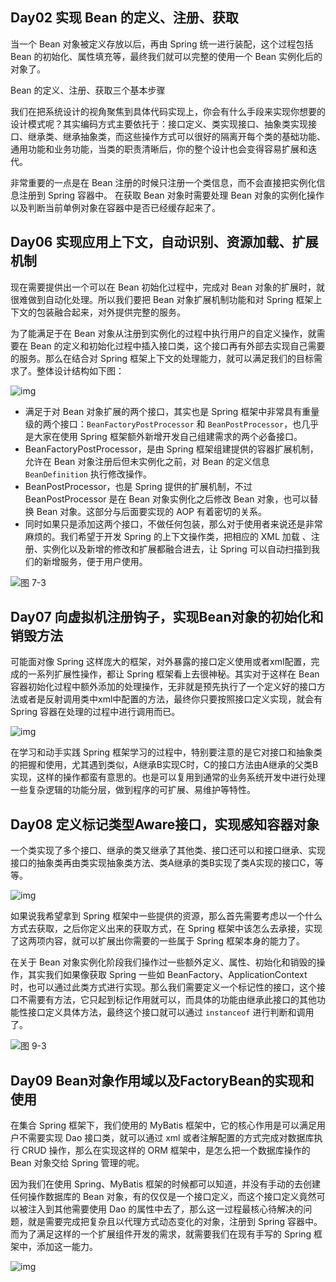 ## Day02 实现 Bean 的定义、注册、获取

当一个 Bean 对象被定义存放以后，再由 Spring 统一进行装配，这个过程包括 Bean 的初始化、属性填充等，最终我们就可以完整的使用一个
Bean 实例化后的对象了。

Bean 的定义、注册、获取三个基本步骤

我们在把系统设计的视角聚焦到具体代码实现上，你会有什么手段来实现你想要的设计模式呢？其实编码方式主要依托于：接口定义、类实现接口、抽象类实现接口、继承类、继承抽象类，而这些操作方式可以很好的隔离开每个类的基础功能、通用功能和业务功能，当类的职责清晰后，你的整个设计也会变得容易扩展和迭代。

非常重要的一点是在 Bean 注册的时候只注册一个类信息，而不会直接把实例化信息注册到 Spring 容器中。
在获取 Bean 对象时需要处理 Bean 对象的实例化操作以及判断当前单例对象在容器中是否已经缓存起来了。

## Day06 实现应用上下文，自动识别、资源加载、扩展机制

现在需要提供出一个可以在 Bean 初始化过程中，完成对 Bean 对象的扩展时，就很难做到自动化处理。所以我们要把 Bean 对象扩展机制功能和对
Spring 框架上下文的包装融合起来，对外提供完整的服务。

为了能满足于在 Bean 对象从注册到实例化的过程中执行用户的自定义操作，就需要在 Bean
的定义和初始化过程中插入接口类，这个接口再有外部去实现自己需要的服务。那么在结合对 Spring
框架上下文的处理能力，就可以满足我们的目标需求了。整体设计结构如下图：

![img](mini-spring总结.assets/spring-7-02.png)

- 满足于对 Bean 对象扩展的两个接口，其实也是 Spring 框架中非常具有重量级的两个接口：`BeanFactoryPostProcessor`
  和 `BeanPostProcessor`，也几乎是大家在使用 Spring 框架额外新增开发自己组建需求的两个必备接口。
- BeanFactoryPostProcessor，是由 Spring 框架组建提供的容器扩展机制，允许在 Bean 对象注册后但未实例化之前，对 Bean
  的定义信息 `BeanDefinition` 执行修改操作。
- BeanPostProcessor，也是 Spring 提供的扩展机制，不过 BeanPostProcessor 是在 Bean 对象实例化之后修改 Bean 对象，也可以替换
  Bean 对象。这部分与后面要实现的 AOP 有着密切的关系。
- 同时如果只是添加这两个接口，不做任何包装，那么对于使用者来说还是非常麻烦的。我们希望于开发 Spring 的上下文操作类，把相应的
  XML 加载 、注册、实例化以及新增的修改和扩展都融合进去，让 Spring 可以自动扫描到我们的新增服务，便于用户使用。

![图 7-3](mini-spring总结.assets/spring-7-03.png)

## Day07 向虚拟机注册钩子，实现Bean对象的初始化和销毁方法

可能面对像 Spring 这样庞大的框架，对外暴露的接口定义使用或者xml配置，完成的一系列扩展性操作，都让 Spring 框架看上去很神秘。其实对于这样在
Bean 容器初始化过程中额外添加的处理操作，无非就是预先执行了一个定义好的接口方法或者是反射调用类中xml中配置的方法，最终你只要按照接口定义实现，就会有
Spring 容器在处理的过程中进行调用而已。

![img](mini-spring总结.assets/spring-8-03.png)

在学习和动手实践 Spring
框架学习的过程中，特别要注意的是它对接口和抽象类的把握和使用，尤其遇到类似，A继承B实现C时，C的接口方法由A继承的父类B实现，这样的操作都蛮有意思的。也是可以复用到通常的业务系统开发中进行处理一些复杂逻辑的功能分层，做到程序的可扩展、易维护等特性。

## Day08 定义标记类型Aware接口，实现感知容器对象

一个类实现了多个接口、继承的类又继承了其他类、接口还可以和接口继承、实现接口的抽象类再由类实现抽象类方法、类A继承的类B实现了类A实现的接口C，等等。

![img](mini-spring总结.assets/spring-9-01.png)

如果说我希望拿到 Spring 框架中一些提供的资源，那么首先需要考虑以一个什么方式去获取，之后你定义出来的获取方式，在 Spring
框架中该怎么去承接，实现了这两项内容，就可以扩展出你需要的一些属于 Spring 框架本身的能力了。

在关于 Bean 对象实例化阶段我们操作过一些额外定义、属性、初始化和销毁的操作，其实我们如果像获取 Spring 一些如
BeanFactory、ApplicationContext
时，也可以通过此类方式进行实现。那么我们需要定义一个标记性的接口，这个接口不需要有方法，它只起到标记作用就可以，而具体的功能由继承此接口的其他功能性接口定义具体方法，最终这个接口就可以通过 `instanceof`
进行判断和调用了。

![图 9-3](mini-spring总结.assets/spring-9-03.png)

## Day09 Bean对象作用域以及FactoryBean的实现和使用

在集合 Spring 框架下，我们使用的 MyBatis 框架中，它的核心作用是可以满足用户不需要实现 Dao 接口类，就可以通过 xml
或者注解配置的方式完成对数据库执行 CRUD 操作，那么在实现这样的 ORM 框架中，是怎么把一个数据库操作的 Bean 对象交给 Spring
管理的呢。

因为我们在使用 Spring、MyBatis 框架的时候都可以知道，并没有手动的去创建任何操作数据库的 Bean
对象，有的仅仅是一个接口定义，而这个接口定义竟然可以被注入到其他需要使用 Dao
的属性中去了，那么这一过程最核心待解决的问题，就是需要完成把复杂且以代理方式动态变化的对象，注册到 Spring
容器中。而为了满足这样的一个扩展组件开发的需求，就需要我们在现有手写的 Spring 框架中，添加这一能力。

![img](mini-spring总结.assets/spring-10-01.png)



